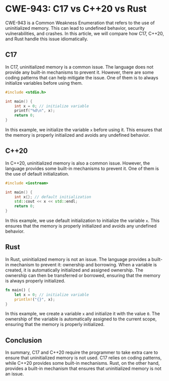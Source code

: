 # CWE-943: C17 vs C++20 vs Rust

CWE-943 is a Common Weakness Enumeration that refers to the use of uninitialized memory. This can 
lead to undefined behavior, security vulnerabilities, and crashes. In this article, we will compare 
how C17, C++20, and Rust handle this issue idiomatically.

## C17

In C17, uninitialized memory is a common issue. The language does not provide any built-in 
mechanisms to prevent it. However, there are some coding patterns that can help mitigate the issue. 
One of them is to always initialize variables before using them.

```c
#include <stdio.h>

int main() {
    int x = 0; // initialize variable
    printf("%d\n", x);
    return 0;
}
```

In this example, we initialize the variable `x` before using it. This ensures that the memory is 
properly initialized and avoids any undefined behavior.

## C++20

In C++20, uninitialized memory is also a common issue. However, the language provides some built-in 
mechanisms to prevent it. One of them is the use of default initialization.

```c++
#include <iostream>

int main() {
    int x{}; // default initialization
    std::cout << x << std::endl;
    return 0;
}
```

In this example, we use default initialization to initialize the variable `x`. This ensures that 
the memory is properly initialized and avoids any undefined behavior.

## Rust

In Rust, uninitialized memory is not an issue. The language provides a built-in mechanism to 
prevent it: ownership and borrowing. When a variable is created, it is automatically initialized 
and assigned ownership. The ownership can then be transferred or borrowed, ensuring that the memory 
is always properly initialized.

```rust
fn main() {
    let x = 0; // initialize variable
    println!("{}", x);
}
```

In this example, we create a variable `x` and initialize it with the value `0`. The ownership of 
the variable is automatically assigned to the current scope, ensuring that the memory is properly 
initialized.

## Conclusion

In summary, C17 and C++20 require the programmer to take extra care to ensure that uninitialized 
memory is not used. C17 relies on coding patterns, while C++20 provides some built-in mechanisms. 
Rust, on the other hand, provides a built-in mechanism that ensures that uninitialized memory is 
not an issue.
